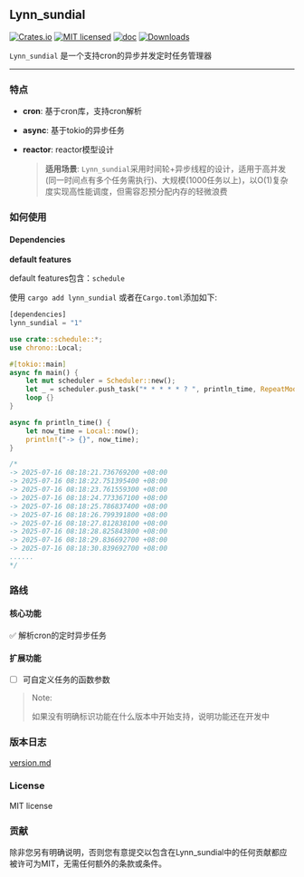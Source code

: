## Lynn_sundial

[![Crates.io](https://img.shields.io/crates/v/lynn_sundial)](https://crates.io/crates/lynn_tcp)  [![MIT licensed](https://img.shields.io/badge/license-MIT-blue.svg)](https://github.com/cherish-ltt/lynn_tcp/blob/main/LICENSE) [![doc](https://docs.rs/lynn_sundial/badge.svg)](https://docs.rs/lynn_sundial/latest/lynn_sundial/) [![Downloads](https://img.shields.io/crates/d/lynn_sundial.svg)](https://crates.io/crates/lynn_sundial)

`Lynn_sundial` 是一个支持cron的异步并发定时任务管理器

------

### 特点

- **cron**: 基于cron库，支持cron解析

- **async**: 基于tokio的异步任务

- **reactor**: reactor模型设计

  > **适用场景**: `Lynn_sundial`采用时间轮+异步线程的设计，适用于高并发(同一时间点有多个任务需执行)、大规模(1000任务以上)，以O(1)复杂度实现高性能调度，但需容忍预分配内存的轻微浪费

### 如何使用

#### Dependencies

**default features**

default features包含：`schedule`

使用 `cargo add lynn_sundial` 或者在`Cargo.toml`添加如下:

```rust
[dependencies]
lynn_sundial = "1"
```

```rust
use crate::schedule::*;
use chrono::Local;

#[tokio::main]
async fn main() {
    let mut scheduler = Scheduler::new();
    let _ = scheduler.push_task("* * * * * ? ", println_time, RepeatModel::Repetition);
    loop {}
}

async fn println_time() {
    let now_time = Local::now();
    println!("-> {}", now_time);
}

/*
-> 2025-07-16 08:18:21.736769200 +08:00
-> 2025-07-16 08:18:22.751395400 +08:00
-> 2025-07-16 08:18:23.761559300 +08:00
-> 2025-07-16 08:18:24.773367100 +08:00
-> 2025-07-16 08:18:25.786837400 +08:00
-> 2025-07-16 08:18:26.799391800 +08:00
-> 2025-07-16 08:18:27.812838100 +08:00
-> 2025-07-16 08:18:28.825843800 +08:00
-> 2025-07-16 08:18:29.836692700 +08:00
-> 2025-07-16 08:18:30.839692700 +08:00
......
*/
```

### 路线

#### 核心功能

 ✅ 解析cron的定时异步任务

#### 扩展功能

- [ ] 可自定义任务的函数参数

> Note:
>
> 如果没有明确标识功能在什么版本中开始支持，说明功能还在开发中

### 版本日志

[version.md](https://github.com/cherish-ltt/lynn_sundial/blob/main/version.md)

### License

MIT license

### 贡献

除非您另有明确说明，否则您有意提交以包含在Lynn_sundial中的任何贡献都应被许可为MIT，无需任何额外的条款或条件。

